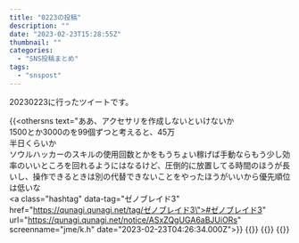```yaml
---
title: "0223の投稿"
description: ""
date: "2023-02-23T15:28:55Z"
thumbnail: ""
categories:
  - "SNS投稿まとめ"
tags:
  - "snspost"
---
```

20230223に行ったツイートです。
<!--more-->
{{<othersns text="ああ、アクセサリを作成しないといけないか<br/>1500とか3000のを99個ずつと考えると、45万<br/>半日くらいか<br/>ソウルハッカーのスキルの使用回数とかをもうちょい稼げば手動ならもう少し効率のいいところを回れるようにはなるけど、圧倒的に放置してる時間のほうが長いし、操作できるときは別の代替できないことをやったほうがいいから優先順位は低いな<br/><a class=\"hashtag\" data-tag=\"ゼノブレイド3\" href=\"https://qunagi.qunagi.net/tag/ゼノブレイド3\">#ゼノブレイド3</a>" url="https://qunagi.qunagi.net/notice/ASxZQgUGA6aBJUiORs" screenname="jme/k.h" date="2023-02-23T04:26:34.000Z">}}
{{<othersns text="今日中に200くらいは金コインが貯まるでしょ。多分最低限のジェムは上げ終わってるから、アクセサリの交換か" url="https://qunagi.qunagi.net/notice/ASxUtq8wq7d5tApVq4" screenname="jme/k.h" date="2023-02-23T03:35:49.000Z">}}
{{<othersns text="やっぱりまだ今の時代だと動画は参照性というか解説の中から知りたい部分だけを探すことに関してはまだテキストを超えられてないな" url="https://qunagi.qunagi.net/notice/ASxURmwP9VJRqgaRM0" screenname="jme/k.h" date="2023-02-23T03:30:44.000Z">}}
{{<othersns text="ランツのクラスレベル上げたら周回速度が目に見えて上がったな<br/>開幕で1度に倒せるだけの火力が出るラインを超えたか" url="https://qunagi.qunagi.net/notice/ASx12IUiJlGXVg7x5M" screenname="jme/k.h" date="2023-02-22T22:01:11.000Z">}}
